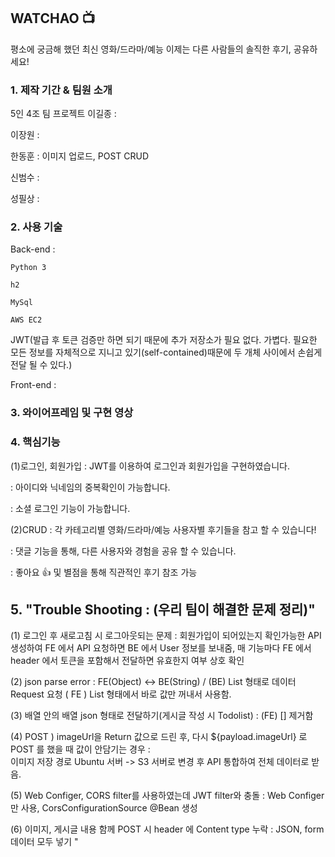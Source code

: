 ## WATCHAO 📺

평소에 궁금해 했던 최신 영화/드라마/예능
이제는 다른 사람들의 솔직한 후기, 공유하세요!


### 1. 제작 기간 & 팀원 소개

5인 4조 팀 프로젝트
이길종 : 

이장원 : 

한동훈 : 이미지 업로드, POST CRUD

신범수 : 

성필상 :

### 2. 사용 기술

Back-end :

    Python 3

    h2

    MySql

    AWS EC2
  
  JWT(발급 후 토큰 검증만 하면 되기 때문에 추가 저장소가 필요 없다. 가볍다. 필요한 모든 정보를 자체적으로 지니고 있기(self-contained)때문에 두 개체 사이에서 손쉽게 전달 될 수 있다.)

Front-end :

### 3. 와이어프레임 및 구현 영상


### 4. 핵심기능

(1)로그인, 회원가입
: JWT를 이용하여 로그인과 회원가입을 구현하였습니다.

: 아이디와 닉네임의 중복확인이 가능합니다.

: 소셜 로그인 기능이 가능합니다.

(2)CRUD
: 각 카테고리별 영화/드라마/예능 사용자별 후기들을 참고 할 수 있습니다!

: 댓글 기능을 통해, 다른 사용자와 경험을 공유 할 수 있습니다.

: 좋아요 👍 및 별점을 통해 직관적인 후기 참조 가능 


## 5. "Trouble Shooting : (우리 팀이 해결한 문제 정리)"

(1) 로그인 후 새로고침 시 로그아웃되는 문제 : 회원가입이 되어있는지 확인가능한 API 생성하여 FE 에서 API 요청하면 BE 에서 User 정보를 보내줌, 
매 기능마다 FE 에서 header 에서 토큰을 포함해서 전달하면 유효한지 여부 상호 확인

(2) json parse error : FE(Object) <-> BE(String) /  (BE) List 형태로 데이터 Request 요청 ( FE ) List 형태에서 바로 값만 꺼내서 사용함.

(3) 배열 안의 배열 json 형태로 전달하기(게시글 작성 시 Todolist) : (FE) [] 제거함

(4) POST ) imageUrl을 Return 값으로 드린 후, 다시 ${payload.imageUrl} 로 POST 를 했을 때 값이 안담기는 경우 :  
이미지 저장 경로 Ubuntu 서버 -> S3 서버로 변경 후 API 통합하여 전체 데이터로 받음.

(5) Web Configer, CORS filter를 사용하였는데 JWT filter와 충돌 : Web Configer 만 사용, CorsConfigurationSource @Bean 생성

(6) 이미지, 게시글 내용 함께 POST 시 header 에 Content type 누락 : JSON, form 데이터 모두 넣기  "
